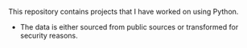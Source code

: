 This repository contains projects that I have worked on using Python. 
- The data is either sourced from public sources or transformed for security reasons.









